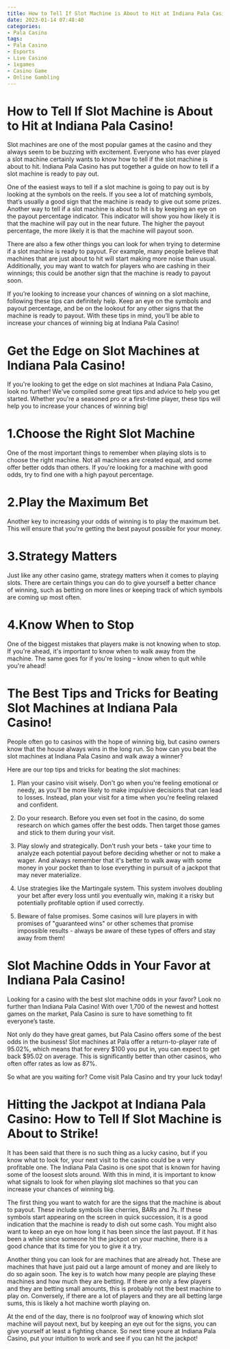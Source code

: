 ```yaml
---
title: How to Tell If Slot Machine is About to Hit at Indiana Pala Casino!
date: 2023-01-14 07:48:40
categories:
- Pala Casino
tags:
- Pala Casino
- Esports
- Live Casino
- 1xgames
- Casino Game
- Online Gambling
---
```



#  How to Tell If Slot Machine is About to Hit at Indiana Pala Casino!

Slot machines are one of the most popular games at the casino and they always seem to be buzzing with excitement. Everyone who has ever played a slot machine certainly wants to know how to tell if the slot machine is about to hit. Indiana Pala Casino has put together a guide on how to tell if a slot machine is ready to pay out.

One of the easiest ways to tell if a slot machine is going to pay out is by looking at the symbols on the reels. If you see a lot of matching symbols, that’s usually a good sign that the machine is ready to give out some prizes. Another way to tell if a slot machine is about to hit is by keeping an eye on the payout percentage indicator. This indicator will show you how likely it is that the machine will pay out in the near future. The higher the payout percentage, the more likely it is that the machine will payout soon.

There are also a few other things you can look for when trying to determine if a slot machine is ready to payout. For example, many people believe that machines that are just about to hit will start making more noise than usual. Additionally, you may want to watch for players who are cashing in their winnings; this could be another sign that the machine is ready to payout soon.

If you’re looking to increase your chances of winning on a slot machine, following these tips can definitely help. Keep an eye on the symbols and payout percentage, and be on the lookout for any other signs that the machine is ready to payout. With these tips in mind, you’ll be able to increase your chances of winning big at Indiana Pala Casino!

#  Get the Edge on Slot Machines at Indiana Pala Casino!

If you're looking to get the edge on slot machines at Indiana Pala Casino, look no further! We've compiled some great tips and advice to help you get started. Whether you're a seasoned pro or a first-time player, these tips will help you to increase your chances of winning big!

# 1.Choose the Right Slot Machine

One of the most important things to remember when playing slots is to choose the right machine. Not all machines are created equal, and some offer better odds than others. If you're looking for a machine with good odds, try to find one with a high payout percentage.

# 2.Play the Maximum Bet

Another key to increasing your odds of winning is to play the maximum bet. This will ensure that you're getting the best payout possible for your money.

# 3.Strategy Matters

Just like any other casino game, strategy matters when it comes to playing slots. There are certain things you can do to give yourself a better chance of winning, such as betting on more lines or keeping track of which symbols are coming up most often.

# 4.Know When to Stop

One of the biggest mistakes that players make is not knowing when to stop. If you're ahead, it's important to know when to walk away from the machine. The same goes for if you're losing – know when to quit while you're ahead!

#  The Best Tips and Tricks for Beating Slot Machines at Indiana Pala Casino!

People often go to casinos with the hope of winning big, but casino owners know that the house always wins in the long run. So how can you beat the slot machines at Indiana Pala Casino and walk away a winner?

Here are our top tips and tricks for beating the slot machines:

1. Plan your casino visit wisely. Don't go when you're feeling emotional or needy, as you'll be more likely to make impulsive decisions that can lead to losses. Instead, plan your visit for a time when you're feeling relaxed and confident.

2. Do your research. Before you even set foot in the casino, do some research on which games offer the best odds. Then target those games and stick to them during your visit.

3. Play slowly and strategically. Don't rush your bets - take your time to analyze each potential payout before deciding whether or not to make a wager. And always remember that it's better to walk away with some money in your pocket than to lose everything in pursuit of a jackpot that may never materialize.

4. Use strategies like the Martingale system. This system involves doubling your bet after every loss until you eventually win, making it a risky but potentially profitable option if used correctly.

5. Beware of false promises. Some casinos will lure players in with promises of "guaranteed wins" or other schemes that promise impossible results - always be aware of these types of offers and stay away from them!

#  Slot Machine Odds in Your Favor at Indiana Pala Casino!

Looking for a casino with the best slot machine odds in your favor? Look no further than Indiana Pala Casino! With over 1,700 of the newest and hottest games on the market, Pala Casino is sure to have something to fit everyone’s taste.

Not only do they have great games, but Pala Casino offers some of the best odds in the business! Slot machines at Pala offer a return-to-player rate of 95.02%, which means that for every $100 you put in, you can expect to get back $95.02 on average. This is significantly better than other casinos, who often offer rates as low as 87%.

So what are you waiting for? Come visit Pala Casino and try your luck today!

#  Hitting the Jackpot at Indiana Pala Casino: How to Tell If Slot Machine is About to Strike!

It has been said that there is no such thing as a lucky casino, but if you know what to look for, your next visit to the casino could be a very profitable one. The Indiana Pala Casino is one spot that is known for having some of the loosest slots around. With this in mind, it is important to know what signals to look for when playing slot machines so that you can increase your chances of winning big.

The first thing you want to watch for are the signs that the machine is about to payout. These include symbols like cherries, BARs and 7s. If these symbols start appearing on the screen in quick succession, it is a good indication that the machine is ready to dish out some cash. You might also want to keep an eye on how long it has been since the last payout. If it has been a while since someone hit the jackpot on your machine, there is a good chance that its time for you to give it a try.

Another thing you can look for are machines that are already hot. These are machines that have just paid out a large amount of money and are likely to do so again soon. The key is to watch how many people are playing these machines and how much they are betting. If there are only a few players and they are betting small amounts, this is probably not the best machine to play on. Conversely, if there are a lot of players and they are all betting large sums, this is likely a hot machine worth playing on.

At the end of the day, there is no foolproof way of knowing which slot machine will payout next, but by keeping an eye out for the signs, you can give yourself at least a fighting chance. So next time youre at Indiana Pala Casino, put your intuition to work and see if you can hit the jackpot!